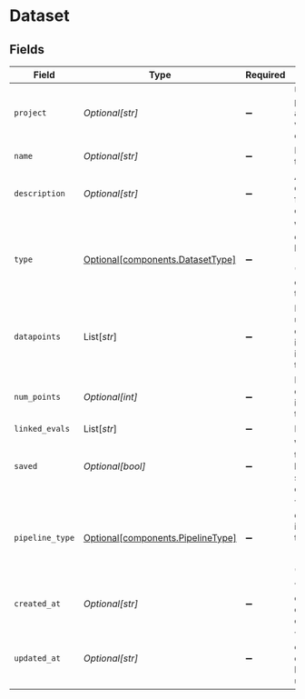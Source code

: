 # Dataset


## Fields

| Field                                                                        | Type                                                                         | Required                                                                     | Description                                                                  |
| ---------------------------------------------------------------------------- | ---------------------------------------------------------------------------- | ---------------------------------------------------------------------------- | ---------------------------------------------------------------------------- |
| `project`                                                                    | *Optional[str]*                                                              | :heavy_minus_sign:                                                           | UUID of the project associated with this dataset                             |
| `name`                                                                       | *Optional[str]*                                                              | :heavy_minus_sign:                                                           | Name of the dataset                                                          |
| `description`                                                                | *Optional[str]*                                                              | :heavy_minus_sign:                                                           | A description for the dataset                                                |
| `type`                                                                       | [Optional[components.DatasetType]](../../models/components/datasettype.md)   | :heavy_minus_sign:                                                           | What the dataset is to be used for - "evaluation" or "fine-tuning"           |
| `datapoints`                                                                 | List[*str*]                                                                  | :heavy_minus_sign:                                                           | List of unique datapoint ids to be included in this dataset                  |
| `num_points`                                                                 | *Optional[int]*                                                              | :heavy_minus_sign:                                                           | Number of datapoints included in the dataset                                 |
| `linked_evals`                                                               | List[*str*]                                                                  | :heavy_minus_sign:                                                           | N/A                                                                          |
| `saved`                                                                      | *Optional[bool]*                                                             | :heavy_minus_sign:                                                           | Whether the dataset has been saved or detected                               |
| `pipeline_type`                                                              | [Optional[components.PipelineType]](../../models/components/pipelinetype.md) | :heavy_minus_sign:                                                           | The type of data included in the dataset - "event" (default) or "session"    |
| `created_at`                                                                 | *Optional[str]*                                                              | :heavy_minus_sign:                                                           | Timestamp of when the dataset was created                                    |
| `updated_at`                                                                 | *Optional[str]*                                                              | :heavy_minus_sign:                                                           | Timestamp of when the dataset was last updated                               |